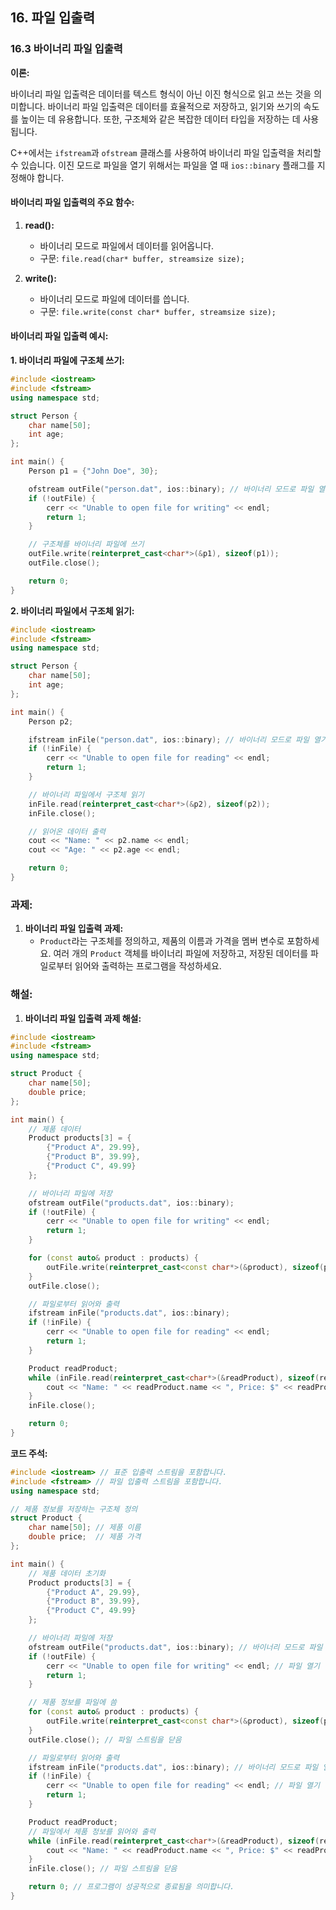## 16. 파일 입출력

### 16.3 바이너리 파일 입출력

**이론:**

바이너리 파일 입출력은 데이터를 텍스트 형식이 아닌 이진 형식으로 읽고 쓰는 것을 의미합니다. 바이너리 파일 입출력은 데이터를 효율적으로 저장하고, 읽기와 쓰기의 속도를 높이는 데 유용합니다. 또한, 구조체와 같은 복잡한 데이터 타입을 저장하는 데 사용됩니다.

C++에서는 `ifstream`과 `ofstream` 클래스를 사용하여 바이너리 파일 입출력을 처리할 수 있습니다. 이진 모드로 파일을 열기 위해서는 파일을 열 때 `ios::binary` 플래그를 지정해야 합니다.

#### **바이너리 파일 입출력의 주요 함수:**

1. **read():**
   - 바이너리 모드로 파일에서 데이터를 읽어옵니다.
   - 구문: `file.read(char* buffer, streamsize size);`

2. **write():**
   - 바이너리 모드로 파일에 데이터를 씁니다.
   - 구문: `file.write(const char* buffer, streamsize size);`

#### **바이너리 파일 입출력 예시:**

**1. 바이너리 파일에 구조체 쓰기:**

```cpp
#include <iostream>
#include <fstream>
using namespace std;

struct Person {
    char name[50];
    int age;
};

int main() {
    Person p1 = {"John Doe", 30};

    ofstream outFile("person.dat", ios::binary); // 바이너리 모드로 파일 열기
    if (!outFile) {
        cerr << "Unable to open file for writing" << endl;
        return 1;
    }

    // 구조체를 바이너리 파일에 쓰기
    outFile.write(reinterpret_cast<char*>(&p1), sizeof(p1));
    outFile.close();

    return 0;
}
```

**2. 바이너리 파일에서 구조체 읽기:**

```cpp
#include <iostream>
#include <fstream>
using namespace std;

struct Person {
    char name[50];
    int age;
};

int main() {
    Person p2;

    ifstream inFile("person.dat", ios::binary); // 바이너리 모드로 파일 열기
    if (!inFile) {
        cerr << "Unable to open file for reading" << endl;
        return 1;
    }

    // 바이너리 파일에서 구조체 읽기
    inFile.read(reinterpret_cast<char*>(&p2), sizeof(p2));
    inFile.close();

    // 읽어온 데이터 출력
    cout << "Name: " << p2.name << endl;
    cout << "Age: " << p2.age << endl;

    return 0;
}
```

### 과제:

1. **바이너리 파일 입출력 과제:**
   - `Product`라는 구조체를 정의하고, 제품의 이름과 가격을 멤버 변수로 포함하세요. 여러 개의 `Product` 객체를 바이너리 파일에 저장하고, 저장된 데이터를 파일로부터 읽어와 출력하는 프로그램을 작성하세요.

### 해설:

1. **바이너리 파일 입출력 과제 해설:**

```cpp
#include <iostream>
#include <fstream>
using namespace std;

struct Product {
    char name[50];
    double price;
};

int main() {
    // 제품 데이터
    Product products[3] = {
        {"Product A", 29.99},
        {"Product B", 39.99},
        {"Product C", 49.99}
    };

    // 바이너리 파일에 저장
    ofstream outFile("products.dat", ios::binary);
    if (!outFile) {
        cerr << "Unable to open file for writing" << endl;
        return 1;
    }

    for (const auto& product : products) {
        outFile.write(reinterpret_cast<const char*>(&product), sizeof(product));
    }
    outFile.close();

    // 파일로부터 읽어와 출력
    ifstream inFile("products.dat", ios::binary);
    if (!inFile) {
        cerr << "Unable to open file for reading" << endl;
        return 1;
    }

    Product readProduct;
    while (inFile.read(reinterpret_cast<char*>(&readProduct), sizeof(readProduct))) {
        cout << "Name: " << readProduct.name << ", Price: $" << readProduct.price << endl;
    }
    inFile.close();

    return 0;
}
```

**코드 주석:**

```cpp
#include <iostream> // 표준 입출력 스트림을 포함합니다.
#include <fstream> // 파일 입출력 스트림을 포함합니다.
using namespace std;

// 제품 정보를 저장하는 구조체 정의
struct Product {
    char name[50]; // 제품 이름
    double price;  // 제품 가격
};

int main() {
    // 제품 데이터 초기화
    Product products[3] = {
        {"Product A", 29.99},
        {"Product B", 39.99},
        {"Product C", 49.99}
    };

    // 바이너리 파일에 저장
    ofstream outFile("products.dat", ios::binary); // 바이너리 모드로 파일 열기
    if (!outFile) {
        cerr << "Unable to open file for writing" << endl; // 파일 열기 실패 시 오류 메시지 출력
        return 1;
    }

    // 제품 정보를 파일에 씀
    for (const auto& product : products) {
        outFile.write(reinterpret_cast<const char*>(&product), sizeof(product));
    }
    outFile.close(); // 파일 스트림을 닫음

    // 파일로부터 읽어와 출력
    ifstream inFile("products.dat", ios::binary); // 바이너리 모드로 파일 열기
    if (!inFile) {
        cerr << "Unable to open file for reading" << endl; // 파일 열기 실패 시 오류 메시지 출력
        return 1;
    }

    Product readProduct;
    // 파일에서 제품 정보를 읽어와 출력
    while (inFile.read(reinterpret_cast<char*>(&readProduct), sizeof(readProduct))) {
        cout << "Name: " << readProduct.name << ", Price: $" << readProduct.price << endl;
    }
    inFile.close(); // 파일 스트림을 닫음

    return 0; // 프로그램이 성공적으로 종료됨을 의미합니다.
}
```
